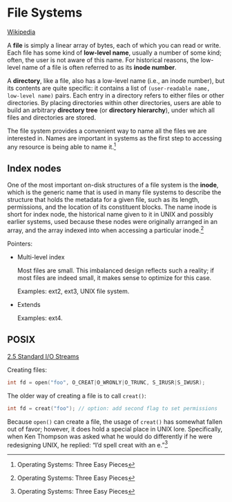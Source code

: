 # File Systems
[Wikipedia](https://en.wikipedia.org/wiki/File_system)

A **file** is simply a linear array of bytes, each of which you can read or write. Each file has some kind of **low-level name**, usually a number of some kind; often, the user is not aware of this name. For historical reasons, the low-level name of a file is often referred to as its **inode number**.

A **directory**, like a file, also has a low-level name (i.e., an inode number), but its contents are quite specific: it contains a list of `(user-readable name, low-level name)` pairs. Each entry in a directory refers to either files or other directories. By placing directories within other directories, users are able to build an arbitrary **directory tree** (or **directory hierarchy**), under which all files and directories are stored.

The file system provides a convenient way to name all the files we are interested in. Names are important in systems as the first step to accessing any resource is being able to name it.[^three]

## Index nodes
One of the most important on-disk structures of a file system is the **inode**, which is the generic name that is used in many file systems to describe the structure that holds the metadata for a given file, such as its length, permissions, and the location of its constituent blocks. The name inode is short for index node, the historical name given to it in UNIX and possibly earlier systems, used because these nodes were originally arranged in an array, and the array indexed into when accessing a particular inode.[^three]

Pointers:
- Multi-level index

  Most files are small. This imbalanced design reflects such a reality; if most files are indeed small, it makes sense to optimize for this case.

  Examples: ext2, ext3, UNIX file system.
- Extends

  Examples: ext4.

## POSIX
[2.5 Standard I/O Streams](https://pubs.opengroup.org/onlinepubs/9699919799.2018edition/functions/V2_chap02.html#tag_15_05)

Creating files:
```c
int fd = open("foo", O_CREAT|O_WRONLY|O_TRUNC, S_IRUSR|S_IWUSR);
```

The older way of creating a file is to call `creat()`:
```c
int fd = creat("foo"); // option: add second flag to set permissions
```

Because `open()` can create a file, the usage of `creat()` has somewhat fallen out of favor; however, it does hold a special place in UNIX lore. Specifically, when Ken Thompson was asked what he would do differently if he were redesigning UNIX, he replied: “I’d spell creat with an e.”[^three]


[^three]: Operating Systems: Three Easy Pieces